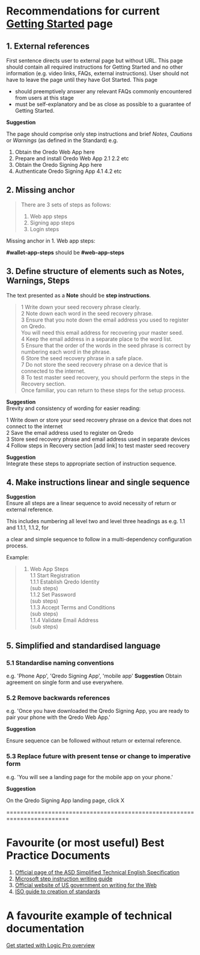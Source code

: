 # Recommendations for current [Getting Started](https://support.qredo.com/docs/Getting%20Started) page
 

## 1. External references
First sentence directs user to external page but without URL. This page should contain all 
required instructions for Getting Started and no other information (e.g. video links, 
FAQs, external instructions). 
User should not have to leave the page until they have Got Started.
This page  
- should preemptively answer any relevant FAQs commonly encountered from users at this stage
- must be self-explanatory and be as close as possible to a guarantee of Getting Started.

 **Suggestion** 

The page should comprise only step instructions and brief *Notes*, *Cautions* or *Warnings* (as defined in the Standard)
e.g.
1. Obtain the Oredo Web App here
2. Prepare and install Oredo Web App
    2.1 
    2.2 etc
3. Obtain the Oredo Signing App here
4. Authenticate Oredo Signing App
    4.1
    4.2 etc

## 2. Missing anchor
> There are 3 sets of steps as follows:
> 1.	Web app steps       
> 2.	Signing app steps
> 3.	Login steps

Missing anchor in 1. Web app steps: 

**#wallet-app-steps** should be **#web-app-steps**

## 3. Define structure of elements such as Notes, Warnings, Steps

The text presented as a **Note** should be **step instructions**.
>1 Write down your seed recovery phrase clearly. <BR>
>2 Note down each word in the seed recovery phrase. <BR>
>3 Ensure that you note down the email address you used to register on Qredo. <BR>
> You will need this email address for recovering your master seed.<BR>
>4 Keep the email address in a separate place to the word list.<BR>
>5 Ensure that the order of the words in the seed phrase is correct by numbering each word in the phrase.<BR>
>6 Store the seed recovery phrase in a safe place.<BR>
>7 Do not store the seed recovery phrase on a device that is connected to the internet.<BR>
>8 To test master seed recovery, you should perform the steps in the Recovery section. <BR>
> Once familiar, you can return to these steps for the setup process.

**Suggestion** <BR>
Brevity and consistency of wording for easier reading:

1 Write down or store your seed recovery phrase on a device that does not connect to the internet<BR>
2 Save the email address used to register on Qredo<BR>
3 Store seed recovery phrase and email address used in separate devices<BR>
4 Follow steps in Recovery section [add link] to test master seed recovery<BR>

**Suggestion** <BR>
Integrate these steps to appropriate section of instruction sequence.

## 4. Make instructions linear and single sequence
**Suggestion** <BR>
Ensure all steps are a linear sequence to avoid necessity of return or external reference. 

This includes numbering all level two and level three headings as e.g. 1.1 and 1.1.1, 1.1.2, for 

a clear and simple sequence to follow in a multi-dependency configuration process.

Example:
> 1. Web App Steps<BR>
> 1.1 Start Registration<BR>
> 1.1.1 Establish Qredo Identity<BR>
> (sub steps)<BR>
> 1.1.2 Set Password<BR>
> (sub steps)<BR>
> 1.1.3 Accept Terms and Conditions<BR>
> (sub steps)<BR>
> 1.1.4 Validate Email Address<BR>
> (sub steps)<BR>


## 5. Simplified and standardised language 
### 5.1  Standardise naming conventions
e.g. 'Phone App',  'Qredo Signing App', 'mobile app' 
**Suggestion** 
Obtain agreement on single form and use everywhere.

### 5.2 Remove backwards references
e.g.  'Once you have downloaded the Qredo Signing App, you are ready to pair your phone with the Qredo Web App.'

**Suggestion** 

Ensure sequence can be followed without return or external reference.

### 5.3 Replace future with present tense or change to imperative form
e.g.  'You will see a landing page for the mobile app on your phone.'

**Suggestion** 

On the Qredo Signing App landing page, click X


========================================================================

# Favourite (or most useful) Best Practice Documents
1. [Official page of the ASD Simplified Technical English Specification](http://asd-ste100.org/)
2. [Microsoft step instruction writing guide](https://docs.microsoft.com/en-us/style-guide/procedures-instructions/writing-step-by-step-instructions)
3. [Official website of US government on writing for the Web](https://www.plainlanguage.gov/guidelines/web/)
4. [ISO guide to creation of standards](https://www.iso.org/files/live/sites/isoorg/files/archive/pdf/en/how-to-write-standards.pdf)


# A favourite example of technical documentation
[Get started with Logic Pro overview](https://support.apple.com/en-gb/guide/logicpro/lgcpca46988d/mac)




